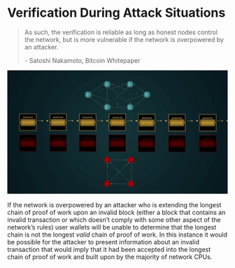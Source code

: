 # Verification During Attack Situations

> As such, the verification is reliable as long as honest nodes control the network, but is more vulnerable if the network is overpowered by an attacker.
>
> \- Satoshi Nakamoto, Bitcoin Whitepaper

![](<../.gitbook/assets/Theory - SPV - Verification During Attack Situations.gif>)

If the network is overpowered by an attacker who is extending the longest chain of proof of work upon an invalid block (either a block that contains an invalid transaction or which doesn’t comply with some other aspect of the network’s rules) user wallets will be unable to determine that the longest chain is not the longest _valid_ chain of proof of work. In this instance it would be possible for the attacker to present information about an invalid transaction that would imply that it had been accepted into the longest chain of proof of work and built upon by the majority of network CPUs.
